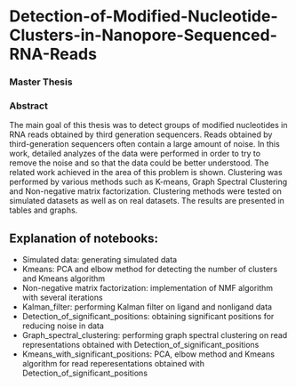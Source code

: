 # Detection-of-Modified-Nucleotide-Clusters-in-Nanopore-Sequenced-RNA-Reads
### Master Thesis 

### Abstract
The main goal of this thesis was to detect groups of modified nucleotides in RNA reads obtained by third generation sequencers. Reads obtained by third-generation sequencers often contain a large amount of noise. In this work, detailed analyzes of the data were performed in order to try to remove the noise and so that the data could be better understood. The related work achieved in the area of this problem is shown. Clustering was performed by various methods such as K-means, Graph Spectral Clustering and Non-negative matrix factorization. Clustering methods were tested on simulated datasets as well as on real datasets. The results are presented in tables and graphs.

## Explanation of notebooks:

- Simulated data: generating simulated data
- Kmeans: PCA and elbow method for detecting the number of clusters and Kmeans algorithm
- Non-negative matrix factorization: implementation of NMF algorithm with several iterations
- Kalman_filter: performing Kalman filter on ligand and nonligand data
- Detection_of_significant_positions: obtaining significant positions for reducing noise in data
- Graph_spectral_clustering: performing graph spectral clustering on read representations obtained with Detection_of_significant_positions
- Kmeans_with_significant_positions: PCA, elbow method and Kmeans algorithm for read reperesentations obtained with Detection_of_significant_positions

